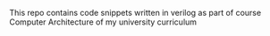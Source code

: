 This repo contains code snippets written in verilog as part of course Computer Architecture of my university curriculum
